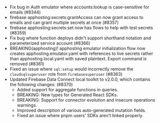 - Fix bug in Auth emulator where accounts:lookup is case-sensitive for emails (#8344)
- firebase apphosting:secrets:grantAccess can now grant access to emails and can grant multiple secrets at once (#8357)
- firebase apphosting:secrets:set now has flows to help with test secrets (#8359)
- Fix bug where function deploys didn't support shorthand notation and parameterized service account (#8366)
- BREAKING(apphosting)! apphosting emulator initialization flow now creates apphosting.emulator.yaml with references to live secrets rather than apphosting.local.yaml with saved plaintext. Export command is removed (#8361)
- Fixed an issue where `sql:setup` would incorrectly remove the `cloudsqlsuperuser` role from `firebasesuperuser` (#8363)
- Updated Firebase Data Connect local toolkit to v2.0.0, which contains the following changes: (#8370)
  - Added support for aggregate functions in queries.
  - BREAKING: New types for Generated React SDKs.
  - BREAKING: Support for connector evolution and insecure operations warnings.
  - Improved description of various auto-generated mutation fields.
  - Fixed an issue where pnpm users' SDKs aren't linked properly.
